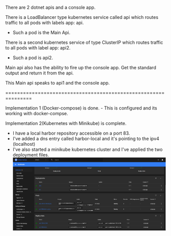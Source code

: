 There are 2 dotnet apis and a console app.

There is a LoadBalancer type kubernetes service called api which routes traffic to all pods with labels app: api. 

 - Such a pod is the Main Api. 

There is a second kubernetes service of type ClusterIP which routes traffic to all pods with label app: api2. 
- Such a pod is api2.

Main api also has the ability to fire up the console app. Get the standard output and return it from the api. 

This Main api speaks to api1 and the console app.
 
===============================================================

Implementation 1 (Docker-compose) is done. 
	- This is configured and its working with docker-compse.


Implementation 2(Kubernetes with Minikube) is complete. 
 - I have a local harbor repository accessible on a port 83.
 - I've added a dns entry called harbor-local and it's pointing to the ipv4 (localhost)
 - I've also started a minikube kubernetes cluster and I've applied the two deployment files.
 ![minikube-dashboard](/Resources/minikube-dashboard.png)


